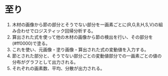 # 至り
1. 木材の画像から節の部分とそうでない部分を一画素ごとに(R,G,B,H,S,V)の組み合わせでロジスティック回帰分析する。
2. 算出された式を使って他の木材の画像から節の検出を行い、その部分を(#ff0000)で塗る。
3. これを使い、元画像・塗り画像・算出された式の変動値を入力する。
4. 節とされた部分と、そうでない部分ごとの変動値部分での一画素ごとの値の分布がグラフとして出力される。
5. それぞれの画素数、平均、分散が出力される。
